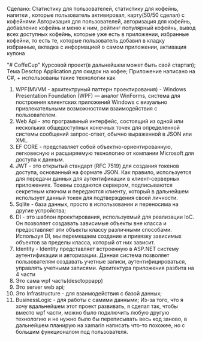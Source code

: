 Сделано: Статистику для пользователей, статистику для кофейнь, напитки , которые пользователь активировал, карту(50/50 сделал) с кофейнями
 Авторизация для пользователей, авторизация для кофейнь, добавление кофейнь и меню к ним, рейтинг популярный кофейнь, вывод всех доступных кофейнь, которые уже есть в приложении, избранные кофейни, то есть те, которые пользователь добавил в кладку избранные, вкладка с  информацией о самом приложении, активация купона

"# CoffeCup" 
Курсовой проект(в дальнейшем может быть свой стартап);
Тема Desctop Application для скидок на кофее;
Приложение написано на C#, + использованы такие технологии как
1. WPF(MVVM - архитектруный паттерн проектирования) - Windows Presentation Foundation (WPF) — аналог WinForms, система для построения клиентских приложений Windows с визуально привлекательными возможностями взаимодействия с пользователем.
2. Web Api - это программный интерфейс, состоящий из одной или нескольких общедоступных конечных точек для определенной системы сообщений запрос-ответ, обычно выраженной в JSON или XML.
3. EF CORE - представляет собой объектно-ориентированную, легковесную и расширяемую технологию от компании Microsoft для доступа к данным.
4. JWT -  это открытый стандарт (RFC 7519) для создания токенов доступа, основанный на формате JSON. Как правило, используется для передачи данных для аутентификации в клиент-серверных приложениях. Токены создаются сервером, подписываются секретным ключом и передаются клиенту, который в дальнейшем использует данный токен для подтверждения своей личности.
5. Sqlite - база данных, просто в использовании и переносима на другие устройства;
6. DI - это шаблон проектирования, используемый для реализации IoC. Он позволяет создавать зависимые объекты вне класса и предоставляет эти объекты классу различными способами. Используя DI, мы перемещаем создание и привязку зависимых объектов за пределы класса, который от них зависит.
7. Identity - Identity представляет встроенную в ASP.NET систему аутентификации и авторизации. Данная система позволяет пользователям создавать учетные записи, аутентифицироваться, управлять учетными записями.
Архитектура приложения разбита на 4 части
1. Это сама wpf часть(desctoppapp)
2. Это server web api;
3. Это Infrastructure - для взаимодействия с базой данных;
4. BusinessLogic - для работы с самими данными;
Из-за того, что я хочу вдальнейшем этот проект развивать, я сделал так, чтобы вместо wpf части, можно было подключить любую другую технологию и не нужно было бы переписывать весь код заново, в дальнейшем планирую на xamarin написать что-то похожее, но с большим функционалом под пользователя.

